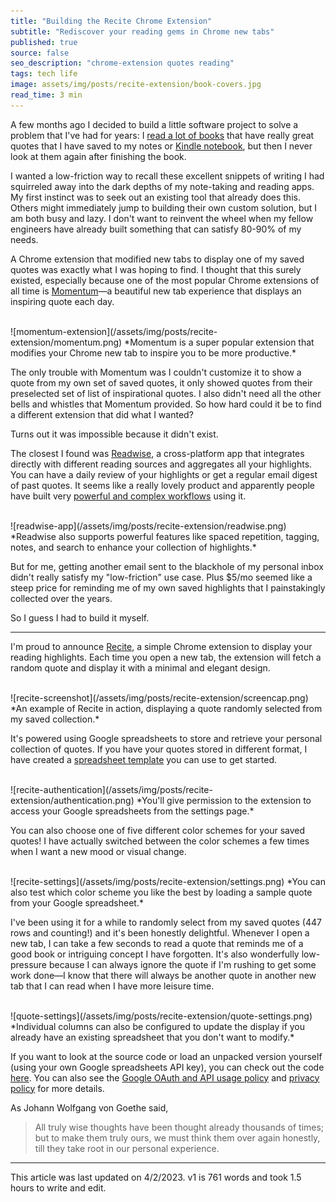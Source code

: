 ```yaml
---
title: "Building the Recite Chrome Extension"
subtitle: "Rediscover your reading gems in Chrome new tabs"
published: true
source: false
seo_description: "chrome-extension quotes reading"
tags: tech life
image: assets/img/posts/recite-extension/book-covers.jpg
read_time: 3 min
---
```


A few months ago I decided to build a little software project to solve a problem that I've had for years: I [read a lot of books](/blog/2023/01/16/holiday-books/) that have really great quotes that I have saved to my notes or [Kindle notebook](https://read.amazon.com/kp/notebook), but then I never look at them again after finishing the book.

I wanted a low-friction way to recall these excellent snippets of writing I had squirreled away into the dark depths of my note-taking and reading apps. My first instinct was to seek out an existing tool that already does this. Others might immediately jump to building their own custom solution, but I am both busy and lazy. I don't want to reinvent the wheel when my fellow engineers have already built something that can satisfy 80-90% of my needs.

A Chrome extension that modified new tabs to display one of my saved quotes was exactly what I was hoping to find. I thought that this surely existed, especially because one of the most popular Chrome extensions of all time is [Momentum](https://chrome.google.com/webstore/detail/momentum/laookkfknpbbblfpciffpaejjkokdgca?hl=en&__hstc=20629287.a51a184b1f4b68b5a109abeccb174b23.1628192355924.1630000442296.1630011805805.80&__hssc=20629287.1.1630011805805&__hsfp=4043529008)—a beautiful new tab experience that displays an inspiring quote each day.

<br />
![momentum-extension](/assets/img/posts/recite-extension/momentum.png)
*Momentum is a super popular extension that modifies your Chrome new tab to inspire you to be more productive.*
<br />

The only trouble with Momentum was I couldn't customize it to show a quote from my own set of saved quotes, it only showed quotes from their preselected set of list of inspirational quotes. I also didn't need all the other bells and whistles that Momentum provided. So how hard could it be to find a different extension that did what I wanted?

Turns out it was impossible because it didn't exist.

The closest I found was [Readwise](https://readwise.io/), a cross-platform app that integrates directly with different reading sources and aggregates all your highlights. You can have a daily review of your highlights or get a regular email digest of past quotes. It seems like a really lovely product and apparently people have built very [powerful and complex workflows](https://www.roxinekee.com/blog/readwise) using it.

<br />
![readwise-app](/assets/img/posts/recite-extension/readwise.png)
*Readwise also supports powerful features like spaced repetition, tagging, notes, and search to enhance your collection of highlights.*
<br />

But for me, getting another email sent to the blackhole of my personal inbox didn't really satisfy my "low-friction" use case. Plus $5/mo seemed like a steep price for reminding me of my own saved highlights that I painstakingly collected over the years.

So I guess I had to build it myself.

<hr class="section-divider" />

I'm proud to announce [Recite](https://chrome.google.com/webstore/detail/recite/jpngepoglfflfacfcjfodbgnmhejlaoa?hl=en&authuser=0), a simple Chrome extension to display your reading highlights. Each time you open a new tab, the extension will fetch a random quote and display it with a minimal and elegant design.

<br />
![recite-screenshot](/assets/img/posts/recite-extension/screencap.png)
*An example of Recite in action, displaying a quote randomly selected from my saved collection.*
<br />

It's powered using Google spreadsheets to store and retrieve your personal collection of quotes. If you have your quotes stored in different format, I have created a [spreadsheet template](https://docs.google.com/spreadsheets/d/1TsE9HSxYSaYHVrgprOMYRpm6N5E96F8bejeff_t9nqc/edit#gid=0) you can use to get started.

<br />
![recite-authentication](/assets/img/posts/recite-extension/authentication.png)
*You'll give permission to the extension to access your Google spreadsheets from the settings page.*
<br />

You can also choose one of five different color schemes for your saved quotes! I have actually switched between the color schemes a few times when I want a new mood or visual change.

<br />
![recite-settings](/assets/img/posts/recite-extension/settings.png)
*You can also test which color scheme you like the best by loading a sample quote from your Google spreadsheet.*
<br />

I've been using it for a while to randomly select from my saved quotes (447 rows and counting!) and it's been honestly delightful. Whenever I open a new tab, I can take a few seconds to read a quote that reminds me of a good book or intriguing concept I have forgotten. It's also wonderfully low-pressure because I can always ignore the quote if I'm rushing to get some work done—I know that there will always be another quote in another new tab that I can read when I have more leisure time.

<br />
![quote-settings](/assets/img/posts/recite-extension/quote-settings.png)
*Individual columns can also be configured to update the display if you already have an existing spreadsheet that you don't want to modify.*
<br />

If you want to look at the source code or load an unpacked version yourself (using your own Google spreadsheets API key), you can check out the code [here](https://github.com/vivqu/recite_extension). You can also see the [Google OAuth and API usage policy](/recite/) and [privacy policy](/recite/privacy-policy/) for more details.

As Johann Wolfgang von Goethe said, 

> All truly wise thoughts have been thought already thousands of times; but to make them truly ours, we must think them over again honestly, till they take root in our personal experience.

<hr class="section-divider" />

<footer>This article was last updated on 4/2/2023. v1 is 761 words and took 1.5 hours to write and edit.</footer>